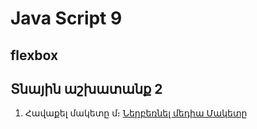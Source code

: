 # Java Script 9

## flexbox 








## Տնային աշխատանք 2

1. Հավաքել մակետը մ։
<a href="./files/Prechu - Minimal Responsive Website Template For Free Download - cssauthor.com.psd" rel="nofollow" target="_blank" >Ներբեռնել մեդիա Մակետը</a>



